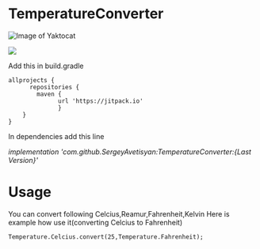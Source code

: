 # TemperatureConverter

![Image of Yaktocat](https://lmg-labmanager.s3.amazonaws.com/assets/articleNo/3330/aImg/40352/advances-in-temperature-measurement-for-microwave-digestion-l.jpg)

![](https://jitpack.io/v/SergeyAvetisyan/TemperatureConverter.svg)

Add this in build.gradle

```
allprojects {
      repositories {
        maven { 
              url 'https://jitpack.io' 
              }
    }
}
```



In dependencies add this line

*implementation 'com.github.SergeyAvetisyan:TemperatureConverter:{Last Version}'*



# Usage

You can convert following Celcius,Reamur,Fahrenheit,Kelvin
Here is example how use it(converting Celcius to Fahrenheit)
```
Temperature.Celcius.convert(25,Temperature.Fahrenheit);
```
